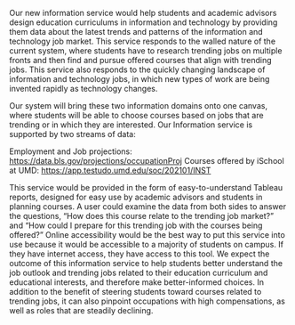 Our new information service would help students and academic advisors design education curriculums in information and technology by providing them data about the latest trends and patterns of the information and technology job market. This service responds to the walled nature of the current system, where students have to research trending jobs on multiple fronts and then find and pursue offered courses that align with trending jobs. This service also responds to the quickly changing landscape of information and technology jobs, in which new types of work are being invented rapidly as technology changes. 

Our system will bring these two information domains onto one canvas, where students will be able to choose courses based on jobs that are trending or in which they are interested. Our Information service is supported by two streams of data:

Employment and Job projections: https://data.bls.gov/projections/occupationProj
Courses offered by iSchool at UMD: https://app.testudo.umd.edu/soc/202101/INST

This service would be provided in the form of easy-to-understand Tableau reports, designed for easy use by academic advisors and students in planning courses. A user could examine the data from both sides to answer the questions, “How does this course relate to the trending job market?” and “How could I prepare for this trending job with the courses being offered?” Online accessibility would be the best way to put this service into use because it would be accessible to a majority of students on campus. If they have internet access, they have access to this tool. 
We expect the outcome of this information service to help students better understand the job outlook and trending jobs related to their education curriculum and educational interests, and therefore make better-informed choices. In addition to the benefit of steering students toward courses related to trending jobs, it can also pinpoint occupations with high compensations, as well as roles that are steadily declining.
